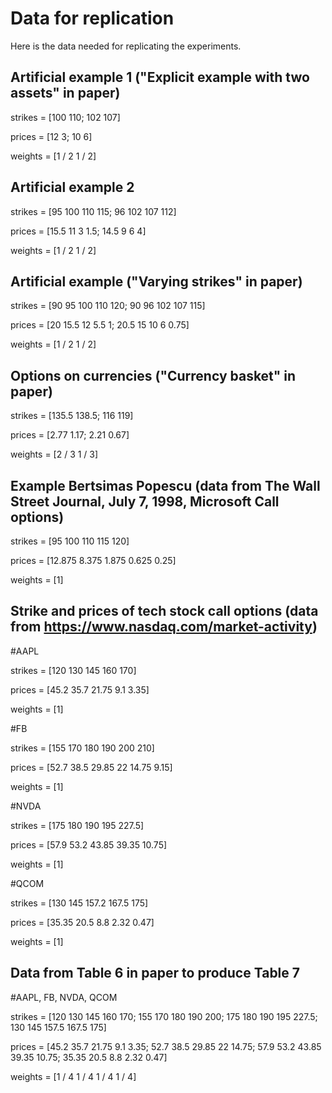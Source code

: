 # Data for replication

Here is the data needed for replicating the experiments. 


## Artificial example 1 ("Explicit example with two assets" in paper)

strikes = [100 110; 102 107]


prices = [12 3; 10 6]

weights = [1 / 2 1 / 2]


## Artificial example 2

strikes = [95 100 110 115;
    96 102 107 112]

prices = [15.5 11 3 1.5;
    14.5 9 6 4]

weights = [1 / 2 1 / 2]


## Artificial example ("Varying strikes" in paper)

strikes = [90 95 100 110 120;
    90 96 102 107 115]
    
prices = [20 15.5 12 5.5 1;
    20.5 15 10 6 0.75]
  
weights = [1 / 2 1 / 2]


## Options on currencies ("Currency basket" in paper)

strikes = [135.5 138.5;
    116 119]
    
prices = [2.77 1.17;
    2.21 0.67]
    
weights = [2 / 3 1 / 3]


## Example Bertsimas Popescu (data from The Wall Street Journal, July 7, 1998, Microsoft Call options)

strikes = [95 100 110 115 120]

prices = [12.875 8.375 1.875 0.625 0.25]

weights = [1]

## Strike and prices of tech stock call options (data from https://www.nasdaq.com/market-activity)

#AAPL

strikes = [120 130 145 160 170]

prices = [45.2 35.7 21.75 9.1 3.35]

weights = [1]

#FB

strikes = [155 170 180 190 200 210]

prices = [52.7 38.5 29.85 22 14.75 9.15]

weights = [1]

#NVDA

strikes = [175 180 190 195 227.5]

prices = [57.9 53.2 43.85 39.35 10.75]

weights = [1]

#QCOM

strikes = [130 145 157.2 167.5 175]

prices = [35.35 20.5 8.8 2.32 0.47]

weights = [1]

## Data from Table 6 in paper to produce Table 7

#AAPL, FB, NVDA, QCOM

strikes = [120 130 145 160 170;
    155 170 180 190 200;
    175 180 190 195 227.5;
    130 145 157.5 167.5 175]
    
prices = [45.2 35.7 21.75 9.1 3.35;
    52.7 38.5 29.85 22 14.75;
    57.9 53.2 43.85 39.35 10.75;
    35.35 20.5 8.8 2.32 0.47]

weights = [1 / 4 1 / 4 1 / 4 1 / 4]
